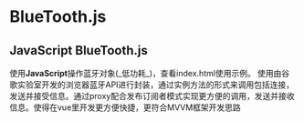 # BlueTooth.js
<h2>JavaScript  BlueTooth.js</h2>
使用<b>JavaScript</b>操作蓝牙对象(_低功耗_)，查看index.html使用示例。
使用由谷歌实验室开发的浏览器蓝牙API进行封装，通过实例方法的形式来调用包括连接，发送并接受信息。通过proxy配合发布订阅者模式实现更方便的调用，发送并接收信息。使得在vue里开发更方便快捷，更符合MVVM框架开发思路
